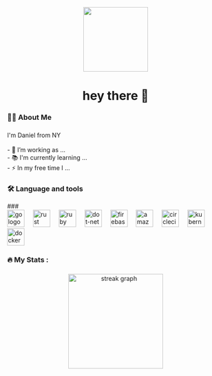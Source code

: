 <div align="center">
  <img height="150" src="[https://media.giphy.com/media/M9gbBd9nbDrOTu1Mqx/giphy.gif](https://giphy.com/gifs/TOEIAnimationUK-dbz-dragon-ball-z-GRSnxyhJnPsaQy9YLn)"  />
</div>

###

<h1 align="center">hey there 👋</h1>

###

<h3 align="left">👩‍💻  About Me</h3>

###

<p align="left">I'm Daniel from NY<br><br>- 🔭 I’m working as ...<br>- 📚 I'm currently learning ...<br>- ⚡ In my free time I ...</p>

###

<h3 align="left">🛠 Language and tools</h3>
###
 
 <div align="left">
   <img src="https://cdn.jsdelivr.net/gh/devicons/devicon/icons/go/go-original-wordmark.svg" height="40" alt="go logo"  />
   <img width="12" />
   <img src="https://cdn.jsdelivr.net/gh/devicons/devicon/icons/rust/rust-original.svg" height="40" alt="rust logo"  />
   <img width="12" />
   <img src="https://cdn.jsdelivr.net/gh/devicons/devicon/icons/ruby/ruby-plain-wordmark.svg" height="40" alt="ruby logo"  />
   <img width="12" />
   <img src="https://cdn.jsdelivr.net/gh/devicons/devicon/icons/dot-net/dot-net-plain-wordmark.svg" height="40" alt="dot-net logo"  />
   <img width="12" />
   <img src="https://cdn.jsdelivr.net/gh/devicons/devicon/icons/firebase/firebase-plain-wordmark.svg" height="40" alt="firebase logo"  />
   <img width="12" />
   <img src="https://cdn.jsdelivr.net/gh/devicons/devicon/icons/amazonwebservices/amazonwebservices-line-wordmark.svg" height="40" alt="amazonwebservices logo"  />
   <img width="12" />
   <img src="https://cdn.jsdelivr.net/gh/devicons/devicon/icons/circleci/circleci-plain.svg" height="40" alt="circleci logo"  />
   <img width="12" />
   <img src="https://cdn.jsdelivr.net/gh/devicons/devicon/icons/kubernetes/kubernetes-plain.svg" height="40" alt="kubernetes logo"  />
   <img width="12" />
   <img src="https://cdn.jsdelivr.net/gh/devicons/devicon/icons/docker/docker-plain-wordmark.svg" height="40" alt="docker logo"  />
 </div>
 
 ###
 
 <h3 align="left">🔥   My Stats :</h3>

###

<div align="center">
  <img src="https://streak-stats.demolab.com?user=maurodesouza&locale=en&mode=daily&theme=dark&hide_border=false&border_radius=5&order=3" height="220" alt="streak graph"  />
</div>

###
